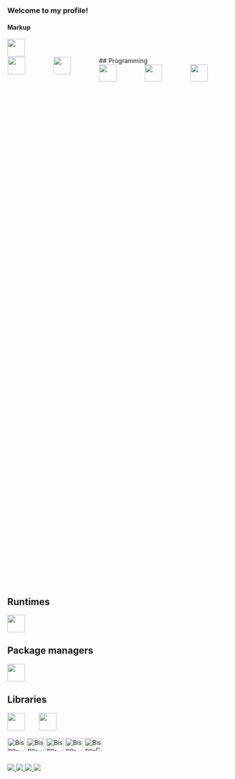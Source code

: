 ### Welcome to my profile!

#### Markup

<img width="40" src="https://cdn.jsdelivr.net/gh/devicons/devicon/icons/html5/html5-original.svg" />

<div style="width: 100%; height: 30vh; border: 1px solid white; display: flex; gap: 4rem">
  <div>
    <img width="40" src="https://cdn.jsdelivr.net/gh/devicons/devicon/icons/html5/html5-original.svg" />
  </div>
  
  <div>
    <img width="40" src="https://cdn.jsdelivr.net/gh/devicons/devicon/icons/css3/css3-original.svg" />
  </div>
  
  <div>
    ## Programming
    <div style="display: flex; gap: 4rem">
      <img width="40" src="https://cdn.jsdelivr.net/gh/devicons/devicon/icons/javascript/javascript-original.svg" />
      <img width="40" src="https://cdn.jsdelivr.net/gh/devicons/devicon/icons/typescript/typescript-original.svg" />
      <img width="40" src="https://cdn.jsdelivr.net/gh/devicons/devicon/icons/python/python-original.svg" />
    </div>
  </div>
</div>

## Runtimes

<img width="40" src="https://cdn.jsdelivr.net/gh/devicons/devicon/icons/nodejs/nodejs-original.svg" />

## Package managers

<img width="40" src="https://cdn.jsdelivr.net/gh/devicons/devicon/icons/npm/npm-original-wordmark.svg" />

## Libraries

<div style="display: flex; gap: 2rem">
  <img width="40" src="https://cdn.jsdelivr.net/gh/devicons/devicon/icons/react/react-original.svg" />
  <img width="40" src="https://cdn.jsdelivr.net/gh/devicons/devicon/icons/tailwindcss/tailwindcss-plain.svg" />
</div>

<div style="display: inline-block"> <br>
  <img align="center" alt="Bispo-HTML" height="30" width="40" src="https://cdn.jsdelivr.net/gh/devicons/devicon/icons/html5/html5-original.svg" />
  <img align="center" alt="Bispo-CSS" height="30" width="40" src="https://cdn.jsdelivr.net/gh/devicons/devicon/icons/css3/css3-original.svg" />
  <img align="center" alt="Bispo-JavaScript" height="30" width="40" src="https://cdn.jsdelivr.net/gh/devicons/devicon/icons/javascript/javascript-original.svg" />
  <img align="center" alt="Bispo-Python" height="30" width="40" src="https://cdn.jsdelivr.net/gh/devicons/devicon/icons/python/python-original.svg" />
  <img align="center" alt="Bispo-C" height="30" width="40" src="https://cdn.jsdelivr.net/gh/devicons/devicon/icons/c/c-original.svg" />
</div>

 ##

<div>
  <a href="https://linkedin.com/in/marcusvbbarbosa/" target="_blank">
    <img src="https://img.shields.io/badge/LinkedIn-0077B5?style=for-the-badge&logo=linkedin&logoColor=white">
  </a>
  <a href="https://www.instagram.com/vinicius.bispoo/" target="_blank">
    <img src="https://img.shields.io/badge/Instagram-E4405F?style=for-the-badge&logo=instagram&logoColor=white">
  </a>
  <a href="mailto:bispodevacct@gmail.com" target="_blank">
    <img src="https://img.shields.io/badge/Gmail-D14836?style=for-the-badge&logo=gmail&logoColor=white">
  </a>
  <a href="https://wa.me/qr/TECQPVOSZVBLG1" target="_blank">
    <img src="https://img.shields.io/badge/WhatsApp-25D366?style=for-the-badge&logo=whatsapp&logoColor=white">
  </a>
</div>
